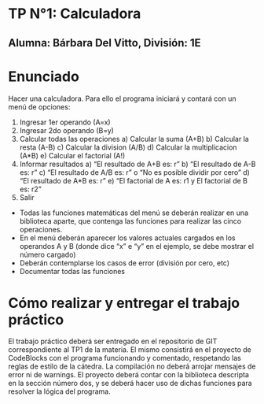 # TP N°1: Calculadora

## Alumna: Bárbara Del Vitto, División: 1E

# Enunciado

Hacer una calculadora. Para ello el programa iniciará y contará con un menú de opciones:
1. Ingresar 1er operando (A=x)
2. Ingresar 2do operando (B=y)
3. Calcular todas las operaciones
a) Calcular la suma (A+B)
b) Calcular la resta (A-B)
c) Calcular la division (A/B)
d) Calcular la multiplicacion (A*B)
e) Calcular el factorial (A!)
4. Informar resultados
a) “El resultado de A+B es: r”
b) “El resultado de A-B es: r”
c) “El resultado de A/B es: r” o “No es posible dividir por cero”
d) “El resultado de A*B es: r”
e) “El factorial de A es: r1 y El factorial de B es: r2”
5. Salir
- Todas las funciones matemáticas del menú se deberán realizar en una biblioteca aparte,
que contenga las funciones para realizar las cinco operaciones.
- En el menú deberán aparecer los valores actuales cargados en los operandos A y B
(donde dice “x” e “y” en el ejemplo, se debe mostrar el número cargado)
- Deberán contemplarse los casos de error (división por cero, etc)
- Documentar todas las funciones

# Cómo realizar y entregar el trabajo práctico
El trabajo práctico deberá ser entregado en el repositorio de GIT correspondiente al TP1 de la
materia.
El mismo consistirá en el proyecto de CodeBlocks con el programa funcionando y comentado,
respetando las reglas de estilo de la cátedra. La compilación no deberá arrojar mensajes de
error ni de warnings.
El proyecto deberá contar con la biblioteca descripta en la sección número dos, y se deberá
hacer uso de dichas funciones para resolver la lógica del programa.
